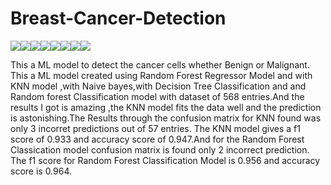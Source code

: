 # Breast-Cancer-Detection

[![](https://sourcerer.io/fame/Borahb/Borahb/Breast-Cancer-Detection/images/0)](https://sourcerer.io/fame/Borahb/Borahb/Breast-Cancer-Detection/links/0)[![](https://sourcerer.io/fame/Borahb/Borahb/Breast-Cancer-Detection/images/1)](https://sourcerer.io/fame/Borahb/Borahb/Breast-Cancer-Detection/links/1)[![](https://sourcerer.io/fame/Borahb/Borahb/Breast-Cancer-Detection/images/2)](https://sourcerer.io/fame/Borahb/Borahb/Breast-Cancer-Detection/links/2)[![](https://sourcerer.io/fame/Borahb/Borahb/Breast-Cancer-Detection/images/3)](https://sourcerer.io/fame/Borahb/Borahb/Breast-Cancer-Detection/links/3)[![](https://sourcerer.io/fame/Borahb/Borahb/Breast-Cancer-Detection/images/4)](https://sourcerer.io/fame/Borahb/Borahb/Breast-Cancer-Detection/links/4)[![](https://sourcerer.io/fame/Borahb/Borahb/Breast-Cancer-Detection/images/5)](https://sourcerer.io/fame/Borahb/Borahb/Breast-Cancer-Detection/links/5)[![](https://sourcerer.io/fame/Borahb/Borahb/Breast-Cancer-Detection/images/6)](https://sourcerer.io/fame/Borahb/Borahb/Breast-Cancer-Detection/links/6)[![](https://sourcerer.io/fame/Borahb/Borahb/Breast-Cancer-Detection/images/7)](https://sourcerer.io/fame/Borahb/Borahb/Breast-Cancer-Detection/links/7)

This a  ML model to detect the cancer cells whether Benign or Malignant.
This a ML model created using  Random Forest  Regressor Model and  with KNN model ,with Naive bayes,with Decision Tree Classification and and Random forest Classification model with dataset of 568 entries.And the results I got is amazing ,the KNN model fits the data well and the prediction is astonishing.The Results through the confusion matrix for KNN found was only 3 incorret predictions out of 57 entries.
The KNN model gives a f1 score of 0.933 and accuracy score of 0.947.And for the Random Forest Classication model confusion matrix is found only 2 incorrect prediction. The f1 score for Random Forest Classification Model is 0.956 and accuracy score is 0.964.
